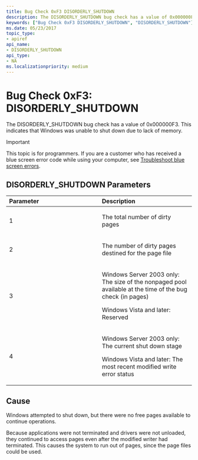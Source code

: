 ```yaml
---
title: Bug Check 0xF3 DISORDERLY_SHUTDOWN
description: The DISORDERLY_SHUTDOWN bug check has a value of 0x000000F3. This indicates that Windows was unable to shut down due to lack of memory.
keywords: ["Bug Check 0xF3 DISORDERLY_SHUTDOWN", "DISORDERLY_SHUTDOWN"]
ms.date: 05/23/2017
topic_type:
- apiref
api_name:
- DISORDERLY_SHUTDOWN
api_type:
- NA
ms.localizationpriority: medium
---
```


# Bug Check 0xF3: DISORDERLY\_SHUTDOWN


The DISORDERLY\_SHUTDOWN bug check has a value of 0x000000F3. This indicates that Windows was unable to shut down due to lack of memory.

> [!IMPORTANT]
> This topic is for programmers. If you are a customer who has received a blue screen error code while using your computer, see [Troubleshoot blue screen errors](https://www.windows.com/stopcode).


## DISORDERLY\_SHUTDOWN Parameters


<table>
<colgroup>
<col width="50%" />
<col width="50%" />
</colgroup>
<thead>
<tr class="header">
<th align="left">Parameter</th>
<th align="left">Description</th>
</tr>
</thead>
<tbody>
<tr class="odd">
<td align="left"><p>1</p></td>
<td align="left"><p>The total number of dirty pages</p></td>
</tr>
<tr class="even">
<td align="left"><p>2</p></td>
<td align="left"><p>The number of dirty pages destined for the page file</p></td>
</tr>
<tr class="odd">
<td align="left"><p>3</p></td>
<td align="left"><p>Windows Server 2003 only: The size of the nonpaged pool available at the time of the bug check (in pages)</p>
<p>Windows Vista and later: Reserved</p></td>
</tr>
<tr class="even">
<td align="left"><p>4</p></td>
<td align="left"><p>Windows Server 2003 only: The current shut down stage</p>
<p>Windows Vista and later: The most recent modified write error status</p></td>
</tr>
</tbody>
</table>

 

## Cause

Windows attempted to shut down, but there were no free pages available to continue operations.

Because applications were not terminated and drivers were not unloaded, they continued to access pages even after the modified writer had terminated. This causes the system to run out of pages, since the page files could be used.

 

 




